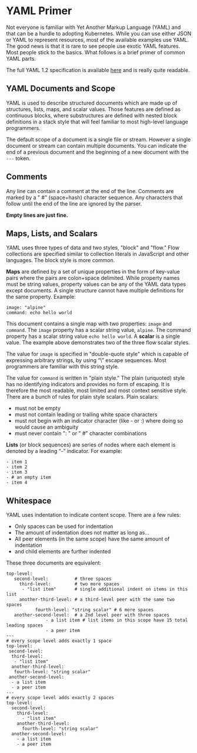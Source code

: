 # YAML Primer

Not everyone is familiar with Yet Another Markup Language (YAML) and that can be a hurdle to adopting Kubernetes. While you can use either JSON or YAML to represent resources, most of the available examples use YAML. The good news is that it is rare to see people use exotic YAML features. Most people stick to the basics. What follows is a brief primer of common YAML parts.

The full YAML 1.2 specification is available [here](http://yaml.org/spec/1.2/2009-07-21/spec.html) and is really quite readable.

## YAML Documents and Scope

YAML is used to describe structured documents which are made up of structures, lists, maps, and scalar values. Those features are defined as continuous blocks, where substructures are defined with nested block definitions in a stack style that will feel familiar to most high-level language programmers.

The default scope of a document is a single file or stream. However a single document or stream can contain multiple documents. You can indicate the end of a previous document and the beginning of a new document with the `---` token.

## Comments

Any line can contain a comment at the end of the line. Comments are marked by a " #" (space+hash) character sequence. Any characters that follow until the end of the line are ignored by the parser.

**Empty lines are just fine.**

## Maps, Lists, and Scalars

YAML uses three types of data and two styles, "block" and "flow." Flow collections are specified similar to collection literals in JavaScript and other languages. The block style is more common. 

**Maps** are defined by a set of unique properties in the form of key-value pairs where the pairs are colon+space delimited. While property names must be string values, property values can be any of the YAML data types except documents. A single structure cannot have multiple definitions for the same property. Example:

```
image: "alpine"
command: echo hello world
```

This document contains a single map with two properties: `image` and `command`. The `image` property has a scalar string value, `alpine`. The command property has a scalar string value `echo hello world`. A **scalar** is a single value. The example above demonstrates two of the three flow scalar styles. 

The value for `image` is specified in "double-quote style" which is capable of expressing arbitrary strings, by using “\” escape sequences. Most programmers are familiar with this string style.

The value for `command` is written in "plain style." The plain (unquoted) style has no identifying indicators and provides no form of escaping. It is therefore the most readable, most limited and most context sensitive style. There are a bunch of rules for plain style scalars. Plain scalars:

* must not be empty
* must not contain leading or trailing white space characters
* must not begin with an indicator character (like - or :) where doing so would cause an ambiguity
* must never contain ": " or " #" character combinations

**Lists** (or block sequences) are series of nodes where each element is denoted by a leading “-” indicator. For example:

```
- item 1
- item 2
- item 3
- # an empty item
- item 4
```

## Whitespace

YAML uses indentation to indicate content scope. There are a few rules:

* Only spaces can be used for indentation
* The amount of indentation does not matter as long as...
* All peer elements (in the same scope) have the same amount of indentation
* and child elements are further indented

These three documents are equivalent:

```
top-level:
   second-level:          # three spaces
     third-level:         # two more spaces
      - "list item"       # single additional indent on items in this list
     another-third-level: # a third-level peer with the same two spaces 
           fourth-level: "string scalar" # 6 more spaces 
   another-second-level:  # a 2nd level peer with three spaces
               - a list item # list items in this scope have 15 total leading spaces
               - a peer item
---
# every scope level adds exactly 1 space
top-level:
 second-level:
  third-level:
   - "list item"
  another-third-level:
   fourth-level: "string scalar"
 another-second-level:
  - a list item
  - a peer item
---
# every scope level adds exactly 2 spaces
top-level:
  second-level:
    third-level:
      - "list item"
    another-third-level:
      fourth-level: "string scalar"
  another-second-level:
    - a list item
    - a peer item
```
